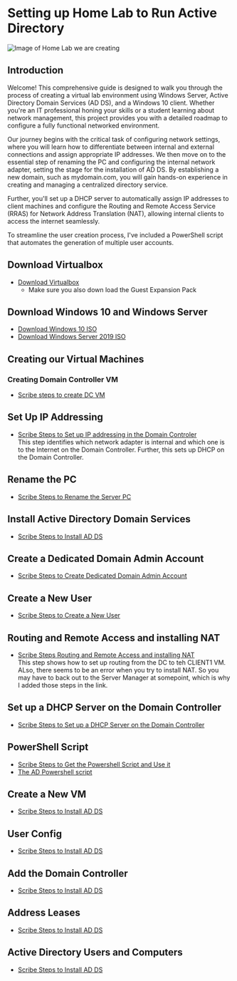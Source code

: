 # Setting up Home Lab to Run Active Directory
![Image of Home Lab we are creating](https://i.imgur.com/6B4ogTE.jpeg)
## Introduction
Welcome! This comprehensive guide is designed to walk you through the process of creating a virtual lab environment using Windows Server, Active Directory Domain Services (AD DS), and a Windows 10 client. Whether you're an IT professional honing your skills or a student learning about network management, this project provides you with a detailed roadmap to configure a fully functional networked environment.

Our journey begins with the critical task of configuring network settings, where you will learn how to differentiate between internal and external connections and assign appropriate IP addresses. We then move on to the essential step of renaming the PC and configuring the internal network adapter, setting the stage for the installation of AD DS. By establishing a new domain, such as mydomain.com, you will gain hands-on experience in creating and managing a centralized directory service.

Further, you'll set up a DHCP server to automatically assign IP addresses to client machines and configure the Routing and Remote Access Service (RRAS) for Network Address Translation (NAT), allowing internal clients to access the internet seamlessly.

To streamline the user creation process, I've included a PowerShell script that automates the generation of multiple user accounts.
## Download Virtualbox
- [Download Virtualbox](https://www.virtualbox.org/wiki/Downloads)
  -   Make sure you also down load the Guest Expansion Pack
## Download Windows 10 and Windows Server
- [Download Windows 10 ISO](https://www.microsoft.com/en-us/software-download/windows10)
- [Download Windows Server 2019 ISO](https://www.microsoft.com/en-us/software-download/windows10)
## Creating our Virtual Machines
### Creating Domain Controller VM
- [Scribe steps to create DC VM](https://scribehow.com/shared/Set_Up_Oracle_VM_VirtualBox_with_Windows_64-bit__onlI_SVqS3S19gA0_8Co7w)
## Set Up IP Addressing
- [Scribe Steps to Set up IP addressing in the Domain Controler](https://scribehow.com/shared/IP_Addressing__ae6PO3kATcqn08EPvLDepA)</br>
This step identifies which network adapter is internal and which one is to the Internet on the Domain Controller. Further, this sets up DHCP on the Domain Controller. 
## Rename the PC
- [Scribe Steps to Rename the Server PC](https://scribehow.com/shared/Rename_the_PC__ajy7-MPNT2erFbgOqeNqOg)</br>

## Install Active Directory Domain Services 
- [Scribe Steps to Install AD DS](https://scribehow.com/shared/Install_Active_Directory_Domain_Services__Nd42lC1tTkamlCkZswfHmQ)</br>

## Create a Dedicated Domain Admin Account
- [Scribe Steps to Create Dedicated Domain Admin Account](https://scribehow.com/shared/Created_Dedicated_Domain_Admin_Account__0mcNvFaZRsCrkct__7hZ7A)</br>
## Create a New User
- [Scribe Steps to Create a New User](https://scribehow.com/shared/Create_a_New_User__TG9A72tyTh2wZ7TANmF7uA)</br>
## Routing and Remote Access and installing NAT
- [Scribe Steps Routing and Remote Access and installing NAT](https://scribehow.com/shared/Routing_and_installing_NAT__CDw6SGi1Q--78iUwSUaPFw)</br>
This step shows how to set up routing from the DC to teh CLIENT1 VM. ALso, there seems to be an error when you try to install NAT. So you may have to back out to the Server Manager at somepoint, which is why I added those steps in the link.

## Set up a DHCP Server on the Domain Controller
- [Scribe Steps to Set up a DHCP Server on the Domain Controller](https://scribehow.com/shared/Set_Up_DHCP_on_Domain_Controller__VDLK0ocpTwqVpRSTKMJCGg)</br>
## PowerShell Script
- [Scribe Steps to Get the Powershell Script and Use it](https://scribehow.com/shared/Powershell_Script__D98BMpLWSPuND6FKkyVXjA)</br>
- [The AD Powershell script](https://github.com/mpskierbg/AD_PS/archive/master.zip)</br>
## Create a New VM
- [Scribe Steps to Install AD DS](https://scribehow.com/shared/Install_Active_Directory_Domain_Services__Nd42lC1tTkamlCkZswfHmQ)</br>
## User Config
- [Scribe Steps to Install AD DS](https://scribehow.com/shared/Install_Active_Directory_Domain_Services__Nd42lC1tTkamlCkZswfHmQ)</br>
## Add the Domain Controller
- [Scribe Steps to Install AD DS](https://scribehow.com/shared/Install_Active_Directory_Domain_Services__Nd42lC1tTkamlCkZswfHmQ)</br>
## Address Leases
- [Scribe Steps to Install AD DS](https://scribehow.com/shared/Install_Active_Directory_Domain_Services__Nd42lC1tTkamlCkZswfHmQ)</br>
## Active Directory Users and Computers
- [Scribe Steps to Install AD DS](https://scribehow.com/shared/Install_Active_Directory_Domain_Services__Nd42lC1tTkamlCkZswfHmQ)</br>
